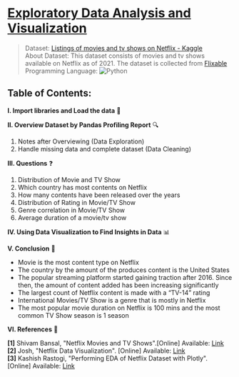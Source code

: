 # [Exploratory Data Analysis and Visualization](https://deepnote.com/viewer/github/tedhwang007/netflix-eda/blob/main/EDA-PROJECT.ipynb)
> Dataset: [Listings of movies and tv shows on Netflix - Kaggle](https://www.kaggle.com/datasets/shivamb/netflix-shows)<br>
> About Dataset: This dataset consists of movies and tv shows available on Netflix as of 2021. The dataset is collected from [Flixable](https://flixable.com/)<br>
> Programming Language: ![Python](https://img.shields.io/badge/python-3670A0?style=for-the-badge&logo=python&logoColor=ffdd54)
## Table of Contents:
**I. Import libraries and Load the data** :open_file_folder:

**II. Overview Dataset by Pandas Profiling Report** :mag:

1. Notes after Overviewing (Data Exploration)
2. Handle missing data and complete dataset (Data Cleaning)

**III. Questions** :question: 

1. Distribution of Movie and TV Show
2. Which country has most contents on Netflix
3. How many contents have been released over the years
4. Distribution of Rating in Movie/TV Show
5. Genre correlation in Movie/TV Show
6. Average duration of a movie/tv show

**IV. Using Data Visualization to Find Insights in Data** :bar_chart:

**V. Conclusion** :pushpin:

- Movie is the most content type on Netflix
- The country by the amount of the produces content is the United States
- The popular streaming platform started gaining traction after 2016. Since then, the amount of content added has been increasing significantly
- The largest count of Netflix content is made with a “TV-14” rating
- International Movies/TV Show is a genre that is mostly in Netflix
- The most popular movie duration on Netflix is 100 mins and the most common TV Show season is 1 season

**VI. References** :bookmark_tabs:

**[1]** Shivam Bansal, "Netflix Movies and TV Shows".[Online] Available: [Link](https://www.kaggle.com/datasets/shivamb/netflix-shows) <br>
**[2]** Josh, "Netflix Data Visualization". [Online] Available: [Link](https://www.kaggle.com/code/joshuaswords/netflix-data-visualization) <br>
**[3]** Kashish Rastogi, "Performing EDA of Netflix Dataset with Plotly". [Online] Available: [Link](https://www.analyticsvidhya.com/blog/2021/09/performing-eda-of-netflix-dataset-with-plotly/)
